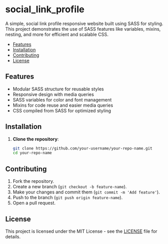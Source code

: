 # social_link_profile
A simple, social link profile responsive website built using SASS for styling. This project demonstrates the use of SASS features like variables, mixins, nesting, and more for efficient and scalable CSS.

- [Features](#features)
- [Installation](#installation)
- [Contributing](#contributing)
- [License](#license)

## Features
- Modular SASS structure for reusable styles
- Responsive design with media queries
- SASS variables for color and font management
- Mixins for code reuse and easier media queries
- CSS compiled from SASS for optimized styling

## Installation

1. **Clone the repository**:
   ```bash
   git clone https://github.com/your-username/your-repo-name.git
   cd your-repo-name

## Contributing

1. Fork the repository.
2. Create a new branch (`git checkout -b feature-name`).
3. Make your changes and commit them (`git commit -m 'Add feature'`).
4. Push to the branch (`git push origin feature-name`).
5. Open a pull request.

## License

This project is licensed under the MIT License - see the [LICENSE](LICENSE) file for details.

